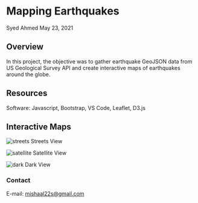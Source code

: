 # Mapping Earthquakes

Syed Ahmed
May 23, 2021 


## Overview 

In this project, the objective was to gather earthquake GeoJSON data from US Geological Survey API and create interactive maps of earthquakes around the globe. 

## Resources 
Software: Javascript, Bootstrap, VS Code, Leaflet, D3.js 

## Interactive Maps 

![streets](https://user-images.githubusercontent.com/45697471/119290079-dc3b2500-bc19-11eb-8720-88a7723ce1eb.png)
Streets View 

![satellite](https://user-images.githubusercontent.com/45697471/119290122-eceb9b00-bc19-11eb-94d2-a0bb6d6caaa2.png)
Satellite View 

![dark](https://user-images.githubusercontent.com/45697471/119290132-f248e580-bc19-11eb-8f48-d1cab84f0594.png)
Dark View 


### Contact 
E-mail: mishaal22s@gmail.com 
